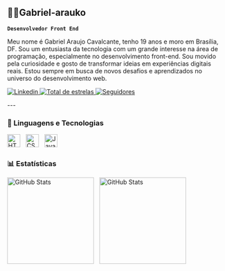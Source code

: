 ## 🧑‍💻Gabriel-arauko 

**`Desenvolvedor Front End`**

Meu nome é Gabriel Araujo Cavalcante, tenho 19 anos e moro em Brasília, DF. Sou um entusiasta da tecnologia com um grande interesse na área de programação, especialmente no desenvolvimento front-end. Sou movido pela curiosidade e gosto de transformar ideias em experiências digitais reais. Estou sempre em busca de novos desafios e aprendizados no universo do desenvolvimento web.

<p align="left">
    <a href="https://www.linkedin.com/in/gabriel-araujo-cavalcante-9075552a8">
        <img 
            alt="Linkedin" 
            title="Ir para linkedin" 
            src="https://custom-icon-badges.demolab.com/youtube/channel/subscribers/UCo-gJ8RnTn5akHqHvO55DVA?color=236ad3&label=Linkedin&logo=video&logoColor=white&style=for-the-badge&labelColor=1155ba&"
        />
    </a>
    <a 
        />
    </a> 
    <a href="https://github.com/Gabriel-arauko/Gabriel-arauko/edit/main/README.md">
        <img 
            alt="Total de estrelas" 
            title="Total de estrelas GitHub" 
            src="https://custom-icon-badges.demolab.com/github/stars/Gabriel-arauko?color=55960c&style=for-the-badge&labelColor=488207&logo=star&label=estrelas"
        />
    </a>
    <a href="https://github.com/Gabriel-arauko/Gabriel-arauko/edit/main/README.md">
        <img 
            alt="Seguidores" 
            title="Me siga no GitHub" 
            src="https://custom-icon-badges.demolab.com/github/followers/Gabriel-arauko?color=236ad3&labelColor=1155ba&style=for-the-badge&logo=github&label=Seguidores&logoColor=white"
        />
    </a>
</p>
---

### 🤖 Linguagens e Tecnologias

<img 
    align="left" 
    alt="HTML"
    title="HTML" 
    width="30px" 
    style="padding-right: 10px;" 
    src="https://cdn.jsdelivr.net/gh/devicons/devicon@latest/icons/html5/html5-original.svg" 
/>
<img 
    align="left" 
    alt="CSS" 
    title="CSS"
    width="30px" 
    style="padding-right: 10px;" 
    src="https://cdn.jsdelivr.net/gh/devicons/devicon@latest/icons/css3/css3-original.svg" 
/>
<img 
    align="left" 
    alt="JavaScript" 
    title="JavaScript"
    width="30px" 
    style="padding-right: 10px;" 
    src="https://cdn.jsdelivr.net/gh/devicons/devicon@latest/icons/javascript/javascript-original.svg" 
/>



<br/>
<br/>

### 📊 Estatísticas

<p>
  <img 
    align="left" 
    alt="GitHub Stats" 
    height="200" 
    style="padding-right: 10px;" 
    src="https://github-readme-stats.vercel.app/api?username=gabriel-arauko&show_icons=true&theme=tokyonight&include_all_commits=true&locale=pt-br" 
  />

<img 
      align="left" 
      alt="GitHub Stats" 
      height="200" 
      src="https://github-readme-stats.vercel.app/api/top-langs/?username=gabriel-arauko&theme=tokyonight&layout=compact&custom_title=Tecnologias&langs_count=9" 
  />

</p>

